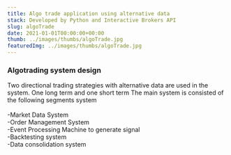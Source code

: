 ```yaml
---
title: Algo trade application using alternative data
stack: Developed by Python and Interactive Brokers API
slug: algoTrade
date: 2021-01-01T00:00:00+00:00
thumb: ../images/thumbs/algoTrade.jpg
featuredImg: ../images/thumbs/algoTrade.jpg
---
```



### Algotrading system design
Two directional trading strategies with alternative data are used in the system. One long term and one short term
The main system is consisted of the following segments system<br/><br/>
-Market Data System<br/>
-Order Management System<br/>
-Event Processing Machine to generate signal<br/>
-Backtesting system<br/>
-Data consolidation system<br/>
